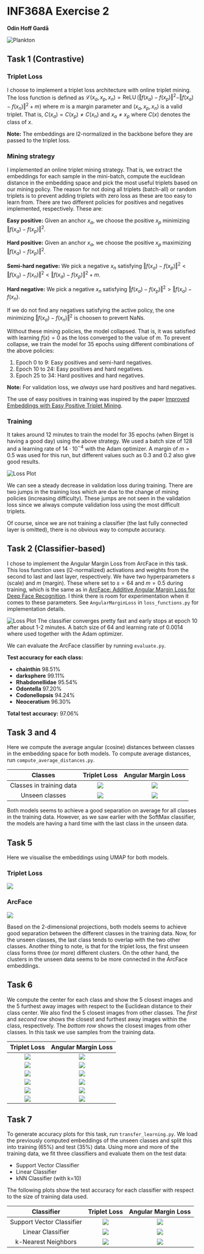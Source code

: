 # INF368A Exercise 2
**Odin Hoff Gardå**

![Plankton](figs/plankton.png)

## Task 1 (Contrastive)

### Triplet Loss
I choose to implement a triplet loss architecture with online triplet mining. The loss function is defined as $\mathcal{L}(x_a, x_p, x_n) = \operatorname{ReLU}(\Vert f(x_a) - f(x_p) \Vert^2 - \Vert f(x_a) - f(x_n) \Vert^2 + m)$ where $m$ is a margin parameter and $(x_a, x_p, x_n)$ is a valid triplet. That is, $C(x_a) = C(x_p) \neq C(x_n)$ and $x_a \neq x_p$ where $C(x)$ denotes the class of $x$.

**Note:** The embeddings are l2-normalized in the backbone before they are passed to the triplet loss.

### Mining strategy
I implemented an online triplet mining strategy. That is, we extract the embeddings for each sample in the mini-batch, compute the euclidean distance in the embedding space and pick the most useful triplets based on our mining policy. The reason for not doing all triplets (batch-all) or random triplets is to prevent adding triplets with zero loss as these are too easy to learn from. There are two different policies for positives and negatives implemented, respectively. These are:

**Easy positive:** Given an anchor $x_a$, we choose the positive $x_p$ minimizing $\Vert f(x_a) - f(x_p)\Vert^2$.

**Hard positive:** Given an anchor $x_a$, we choose the positive $x_p$ maximizing $\Vert f(x_a) - f(x_p)\Vert^2$.

**Semi-hard negative:** We pick a negative $x_n$ satisfying $\Vert f(x_a) - f(x_p) \Vert^2 < \Vert f(x_a) - f(x_n) \Vert^2 < \Vert f(x_a) - f(x_p) \Vert^2 + m$.

**Hard negative:** We pick a negative $x_n$ satisfying $\Vert f(x_a) - f(x_p) \Vert^2 > \Vert f(x_a) - f(x_n)$. 

If we do not find any negatives satisfying the active policy, the one minimizing $\Vert f(x_a) - f(x_n)\Vert^2$ is choosen to prevent NaNs.

Without these mining policies, the model collapsed. That is, it was satisfied with learning $f(x)=0$ as the loss converged to the value of $m$. To prevent collapse, we train the model for 35 epochs using different combinations of the above policies:

1. Epoch 0 to 9: Easy positives and semi-hard negatives.
2. Epoch 10 to 24: Easy positives and hard negatives.
3. Epoch 25 to 34: Hard positives and hard negatives.

**Note:** For validation loss, we *always* use hard positives and hard negatives.

The use of easy positives in training was inspired by the paper [Improved Embeddings with Easy Positive Triplet Mining](https://arxiv.org/abs/1904.04370).

### Training
It takes around 12 minutes to train the model for 35 epochs (when Birget is having a good day) using the above strategy. We used a batch size of 128 and a learning rate of $14\cdot10^{-4}$ with the Adam optimizer. A margin of $m=0.5$ was used for this run, but different values such as 0.3 and 0.2 also give good results.
 
![Loss Plot](figs/triplet_loss/training_plot.png)

We can see a steady decrease in validation loss during training. There are two jumps in the training loss which are due to the change of mining policies (increasing difficulty). These jumps are not seen in the validation loss since we always compute validation loss using the most difficult triplets.

Of course, since we are not training a classifier (the last fully connected layer is omitted), there is no obvious way to compute accuracy.

## Task 2 (Classifier-based)
I chose to implement the Angular Margin Loss from ArcFace in this task. This loss function uses (l2-normalized) activations and weights from the second to last and last layer, respectively. We have two hyperparameters $s$ (scale) and $m$ (margin). These where set to $s=64$ and $m=0.5$ during training, which is the same as in [ArcFace: Additive Angular Margin Loss for Deep Face Recognition](https://arxiv.org/abs/1801.07698). I think there is room for experimentation when it comes to these parameters. See `AngularMarginLoss` in `loss_functions.py` for implementation details. 

![Loss Plot](figs/arcface/training_plot.png)
The classifier converges pretty fast and early stops at epoch 10 after about 1-2 minutes. A batch size of 64 and learning rate of 0.0014 where used together with the Adam optimizer.

We can evaluate the ArcFace classifier by running `evaluate.py`.

**Test accuracy for each class:**

- **chainthin** 98.51% 
- **darksphere** 99.11% 
- **Rhabdonellidae** 95.54% 
- **Odontella** 97.20% 
- **Codonellopsis** 94.24% 
- **Neoceratium** 96.30% 

**Total test accuracy:** 97.06%

## Task 3 and 4
Here we compute the average angular (cosine) distances between classes in the embedding space for both models. To compute average distances, run `compute_average_distances.py`.

**Classes** | **Triplet Loss** | **Angular Margin Loss** |
:---:|:---:|:---:
Classes in training data | ![](figs/triplet_loss/average_angular_distances_test.png) | ![](figs/arcface/average_angular_distances_test.png)   
Unseen classes | ![](figs/triplet_loss/average_angular_distances_unseen.png) | ![](figs/arcface/average_angular_distances_unseen.png)

Both models seems to achieve a good separation on average for all classes in the training data. However, as we saw earlier with the SoftMax classifier, the models are having a hard time with the last class in the unseen data.

## Task 5
Here we visualise the embeddings using UMAP for both models.

### Triplet Loss

![](figs/triplet_loss/umap_embeddings.png)

### ArcFace 

![](figs/arcface/umap_embeddings.png)

Based on the 2-dimensional projections, both models seems to achieve good separation between the different classes in the training data. Now, for the unseen classes, the last class tends to overlap with the two other classes. Another thing to note, is that for the triplet loss, the first unseen class forms three (or more) different clusters. On the other hand, the clusters in the unseen data seems to be more connected in the ArcFace embeddings.

## Task 6
We compute the center for each class and show the 5 closest images and the 5 furthest away images with respect to the Euclidean distance to their class center. We also find the 5 closest images from other classes. The *first* and *second row* shows the closest and furthest away images within the class, respectively. The *bottom row* shows the closest images from other classes. In this task we use samples from the training data.

| **Triplet Loss** | **Angular Margin Loss** |
:---:|:---:
![](figs/triplet_loss/close_faraway_closeotherclass_class_0.png) | ![](figs/arcface/close_faraway_closeotherclass_class_0.png)
![](figs/triplet_loss/close_faraway_closeotherclass_class_1.png) | ![](figs/arcface/close_faraway_closeotherclass_class_1.png)
![](figs/triplet_loss/close_faraway_closeotherclass_class_2.png) | ![](figs/arcface/close_faraway_closeotherclass_class_2.png)
![](figs/triplet_loss/close_faraway_closeotherclass_class_3.png) | ![](figs/arcface/close_faraway_closeotherclass_class_3.png)
![](figs/triplet_loss/close_faraway_closeotherclass_class_4.png) | ![](figs/arcface/close_faraway_closeotherclass_class_4.png)
![](figs/triplet_loss/close_faraway_closeotherclass_class_5.png) | ![](figs/arcface/close_faraway_closeotherclass_class_5.png)

## Task 7
To generate accuracy plots for this task, run `transfer_learning.py`. We load the previously computed embeddings of the unseen classes and split this into training (65%) and test (35%) data. Using more and more of the training data, we fit three classifiers and evaluate them on the test data:

- Support Vector Classifier
- Linear Classifier
- kNN Classifier (with k=10)

The following plots show the test accuracy for each classifier with respect to the size of training data used.

| **Classifier** | **Triplet Loss** | **Angular Margin Loss** |
:---:|:---:|:---:
Support Vector Classifier | ![](figs/triplet_loss/accuracy_SVC.png) | ![](figs/arcface/accuracy_SVC.png)
Linear Classifier | ![](figs/triplet_loss/accuracy_Linear.png) | ![](figs/arcface/accuracy_Linear.png)
k-Nearest Neighbors | ![](figs/triplet_loss/accuracy_kNN.png) | ![](figs/arcface/accuracy_kNN.png)   

